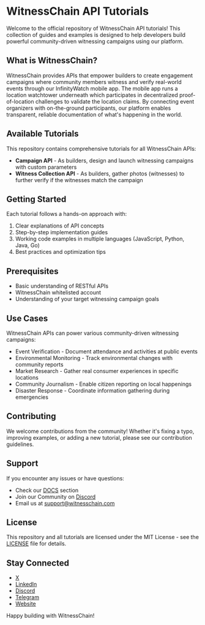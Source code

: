 # WitnessChain API Tutorials

Welcome to the official repository of WitnessChain API tutorials! This collection of guides and examples is designed to help developers build powerful community-driven witnessing campaigns using our platform.

## What is WitnessChain?
WitnessChain provides APIs that empower builders to create engagement campaigns where community members witness and verify real-world events through our InfinityWatch mobile app. The mobile app runs a location watchtower underneath which participates in decentralized proof-of-location challenges to validate the location claims. By connecting event organizers with on-the-ground participants, our platform enables transparent, reliable documentation of what's happening in the world.

## Available Tutorials

This repository contains comprehensive tutorials for all WitnessChain APIs:

- **Campaign API** - As builders, design and launch witnessing campaigns with custom parameters
- **Witness Collection API** - As builders, gather photos (witnesses) to further verify if the witnesses match the campaign


## Getting Started

Each tutorial follows a hands-on approach with:

1. Clear explanations of API concepts
2. Step-by-step implementation guides
3. Working code examples in multiple languages (JavaScript, Python, Java, Go)
4. Best practices and optimization tips

## Prerequisites

- Basic understanding of RESTful APIs
- WitnessChain whitelisted account
- Understanding of your target witnessing campaign goals

## Use Cases
WitnessChain APIs can power various community-driven witnessing campaigns:

- Event Verification - Document attendance and activities at public events
- Environmental Monitoring - Track environmental changes with community reports
- Market Research - Gather real consumer experiences in specific locations
- Community Journalism - Enable citizen reporting on local happenings
- Disaster Response - Coordinate information gathering during emergencies

## Contributing
We welcome contributions from the community! Whether it's fixing a typo, improving examples, or adding a new tutorial, please see our contribution guidelines.

## Support
If you encounter any issues or have questions:

- Check our [DOCS](https://docs.witnesschain.com) section
- Join our Community on [Discord](https://discord.gg/2n35sBfCNR) 
- Email us at support@witnesschain.com

## License

This repository and all tutorials are licensed under the MIT License - see the [LICENSE](LICENSE) file for details.

## Stay Connected

- [X](https://x.com/witnesschain)
- [LinkedIn](https://linkedin.com/company/witness-chain)
- [Discord](https://discord.gg/2n35sBfCNR) 
- [Telegram](https://t.me/WitnessReality)
- [Website](www.witnesschain.com)

Happy building with WitnessChain!